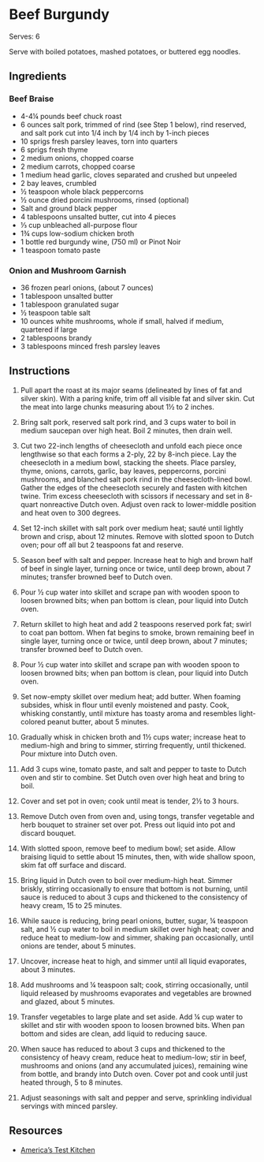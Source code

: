# Beef Burgundy

Serves: 6

Serve with boiled potatoes, mashed potatoes, or buttered egg noodles.

## Ingredients

### Beef Braise

* 4-4¼ pounds beef chuck roast
* 6 ounces salt pork, trimmed of rind (see Step 1 below), rind reserved, and salt pork cut into 1/4 inch by 1/4 inch by 1-inch pieces
* 10 sprigs fresh parsley leaves, torn into quarters
* 6 sprigs fresh thyme
* 2 medium onions, chopped coarse
* 2 medium carrots, chopped coarse
* 1 medium head garlic, cloves separated and crushed but unpeeled
* 2 bay leaves, crumbled
* ½ teaspoon whole black peppercorns
* ½ ounce dried porcini mushrooms, rinsed (optional)
* Salt and ground black pepper
* 4 tablespoons unsalted butter, cut into 4 pieces
* ⅓ cup unbleached all-purpose flour
* 1¾ cups low-sodium chicken broth
* 1 bottle red burgundy wine, (750 ml) or Pinot Noir
* 1 teaspoon tomato paste

### Onion and Mushroom Garnish

* 36 frozen pearl onions, (about 7 ounces)
* 1 tablespoon unsalted butter
* 1 tablespoon granulated sugar
* ½ teaspoon table salt
* 10 ounces white mushrooms, whole if small, halved if medium, quartered if large
* 2 tablespoons brandy
* 3 tablespoons minced fresh parsley leaves

## Instructions

1. Pull apart the roast at its major seams (delineated by lines of fat and silver skin). With a paring knife, trim off all visible fat and silver skin. Cut the meat into large chunks measuring about 1½ to 2 inches.

2. Bring salt pork, reserved salt pork rind, and 3 cups water to boil in medium saucepan over high heat. Boil 2 minutes, then drain well.

3. Cut two 22-inch lengths of cheesecloth and unfold each piece once lengthwise so that each forms a 2-ply, 22 by 8-inch piece. Lay the cheesecloth in a medium bowl, stacking the sheets. Place parsley, thyme, onions, carrots, garlic, bay leaves, peppercorns, porcini mushrooms, and blanched salt pork rind in the cheesecloth-lined bowl. Gather the edges of the cheesecloth securely and fasten with kitchen twine. Trim excess cheesecloth with scissors if necessary and set in 8-quart nonreactive Dutch oven. Adjust oven rack to lower-middle position and heat oven to 300 degrees.

4. Set 12-inch skillet with salt pork over medium heat; sauté until lightly brown and crisp, about 12 minutes. Remove with slotted spoon to Dutch oven; pour off all but 2 teaspoons fat and reserve.

5. Season beef with salt and pepper. Increase heat to high and brown half of beef in single layer, turning once or twice, until deep brown, about 7 minutes; transfer browned beef to Dutch oven.

6. Pour ½ cup water into skillet and scrape pan with wooden spoon to loosen browned bits; when pan bottom is clean, pour liquid into Dutch oven.

7. Return skillet to high heat and add 2 teaspoons reserved pork fat; swirl to coat pan bottom. When fat begins to smoke, brown remaining beef in single layer, turning once or twice, until deep brown, about 7 minutes; transfer browned beef to Dutch oven.

8. Pour ½ cup water into skillet and scrape pan with wooden spoon to loosen browned bits; when pan bottom is clean, pour liquid into Dutch oven.

9. Set now-empty skillet over medium heat; add butter. When foaming subsides, whisk in flour until evenly moistened and pasty. Cook, whisking constantly, until mixture has toasty aroma and resembles light-colored peanut butter, about 5 minutes.

10. Gradually whisk in chicken broth and 1½ cups water; increase heat to medium-high and bring to simmer, stirring frequently, until thickened. Pour mixture into Dutch oven.

11. Add 3 cups wine, tomato paste, and salt and pepper to taste to Dutch oven and stir to combine. Set Dutch oven over high heat and bring to boil.

12. Cover and set pot in oven; cook until meat is tender, 2½ to 3 hours.

13. Remove Dutch oven from oven and, using tongs, transfer vegetable and herb bouquet to strainer set over pot. Press out liquid into pot and discard bouquet.

14. With slotted spoon, remove beef to medium bowl; set aside. Allow braising liquid to settle about 15 minutes, then, with wide shallow spoon, skim fat off surface and discard.

15. Bring liquid in Dutch oven to boil over medium-high heat. Simmer briskly, stirring occasionally to ensure that bottom is not burning, until sauce is reduced to about 3 cups and thickened to the consistency of heavy cream, 15 to 25 minutes.

16. While sauce is reducing, bring pearl onions, butter, sugar, ¼ teaspoon salt, and ½ cup water to boil in medium skillet over high heat; cover and reduce heat to medium-low and simmer, shaking pan occasionally, until onions are tender, about 5 minutes.

17. Uncover, increase heat to high, and simmer until all liquid evaporates, about 3 minutes.

18. Add mushrooms and ¼ teaspoon salt; cook, stirring occasionally, until liquid released by mushrooms evaporates and vegetables are browned and glazed, about 5 minutes.

19. Transfer vegetables to large plate and set aside. Add ¼ cup water to skillet and stir with wooden spoon to loosen browned bits. When pan bottom and sides are clean, add liquid to reducing sauce.

20. When sauce has reduced to about 3 cups and thickened to the consistency of heavy cream, reduce heat to medium-low; stir in beef, mushrooms and onions (and any accumulated juices), remaining wine from bottle, and brandy into Dutch oven. Cover pot and cook until just heated through, 5 to 8 minutes.

21. Adjust seasonings with salt and pepper and serve, sprinkling individual servings with minced parsley.

## Resources

* [America’s Test Kitchen](https://www.americastestkitchen.com/recipes/188-beef-burgundy)
